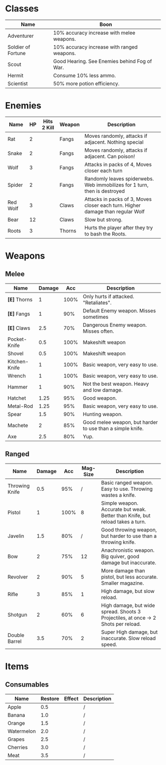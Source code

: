 # Classes
| Name                   | Boon                    |
|------------------------|-------------------------|
| Adventurer             | 10% accuracy increase with melee weapons.    |
| Soldier of Fortune     | 10% accuracy increase with ranged weapons.   |
| Scout                  | Good Hearing. See Enemies behind Fog of War. |
| Hermit                 | Consume 10% less ammo. |
| Scientist              | 50% more potion efficiency. |


# Enemies

| Name                   | HP | Hits 2 Kill | Weapon      | Description                         |
|------------------------|----|-------------|-------------|-------------------------------------|
| Rat                    |  2 |             | Fangs       | Moves randomly, attacks if adjacent. Nothing special |
| Snake                  |  2 |             | Fangs       | Moves randomly, attacks if adjacent. Can poison! |
| Wolf                   |  3 |             | Fangs       | Attacks in packs of 4, Moves closer each turn  |
| Spider                 |  2 |             | Fangs       | Randomly leaves spiderwebs. Web immobilizes for 1 turn, then is destroyed |
| Red Wolf               |  3 |             | Claws       | Attacks in packs of 3, Moves closer each turn. Higher damage than regular Wolf  |
| Bear                   | 12 |             | Claws       | Slow but strong. |
| Roots                  |  3 |             | Thorns      | Hurts the player after they try to bash the Roots. |

# Weapons

## Melee

| Name                        | Damage | Acc  | Description                         |
|-----------------------------|--------|------|-------------------------------------|
| **[E]** Thorns              |   1    | 100% | Only hurts if attacked. "Retaliates". |
| **[E]** Fangs               |   1    |  90% | Default Enemy weapon. Misses sometimes |
| **[E]** Claws               |   2.5  |  70% | Dangerous Enemy weapon. Misses often. |
| Pocket-Knife                |   0.5  | 100% | Makeshift weapon                                      |
| Shovel                      |   0.5  | 100% | Makeshift weapon         |
| Kitchen-Knife               |   1    | 100% | Basic weapon, very easy to use.        |
| Wrench                      |   1    | 100% | Basic weapon, very easy to use.        |
| Hammer                      |   1    |  90% | Not the best weapon. Heavy and low damage.                                   |
| Hatchet                     |   1.25 |  95% | Good weapon.                                      |
| Metal-Rod                   |   1.25 |  95% | Basic weapon, very easy to use.        |
| Spear                       |   1.5  |  90% | Hunting weapon. |
| Machete                     |   2    |  85% | Good melee weapon, but harder to use than a simple knife. |
| Axe                         |   2.5  |  80% | Yup.                                 |

## Ranged

| Name                   | Damage | Acc  | Mag-Size | Description                         |
|------------------------|--------|------|----------|-------------------------------------|
| Throwing Knife         |   0.5  |  95% |    /     | Basic ranged weapon. Easy to use. Throwing wastes a knife. |
| Pistol                 |   1    | 100% |    8     | Simple weapon. Accurate but weak. Better than Knife, but reload takes a turn.   |
| Javelin                |   1.5  |  80% |    /     | Good throwing weapon, but harder to use than a throwing knife. |
| Bow                    |   2    |  75% |   12     | Anachronistic weapon. Big quiver, good damage but inaccurate. |
| Revolver               |   2    |  90% |    5     | More damage than pistol, but less accurate. Smaller magazine. |
| Rifle                  |   3    |  85% |    1     | High damage, but slow reload. |
| Shotgun                |   2    |  60% |    6     | High damage, but wide spread. Shoots 3 Projectiles, at once -> 2 Shots per reload. |
| Double Barrel          |   3.5  |  70% |    2     | Super High damage, but inaccurate. Slow reload speed. |

# Items

## Consumables
| Name                   | Restore | Effect     | Description                         |
|------------------------|---------|------------|-----------------------------------------------|
| Apple                  |   0.5   |            |    /                     |
| Banana                 |   1.0   |            |    /                     |
| Orange                 |   1.5   |            |    /                     |
| Watermelon             |   2.0   |            |    /                     |
| Grapes                 |   2.5   |            |    /                     |
| Cherries               |   3.0   |            |    /                     |
| Meat                   |   3.5   |            |    /                     |